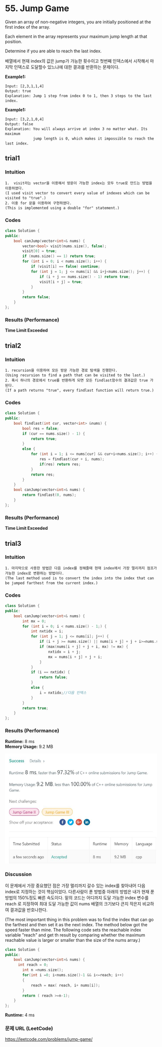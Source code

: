 # 55. Jump Game
Given an array of non-negative integers, you are initially positioned at the first index of the array.  

Each element in the array represents your maximum jump length at that position.  

Determine if you are able to reach the last index.  

배열에서 현재 index의 값은 jump가 가능한 횟수이고 첫번째 인덱스에서 시작해서 마지막 인덱스로 도달할수 있느냐에 대한 결과를 반환하는 문제이다.     

**Example1:**   
```
Input: [2,3,1,1,4]
Output: true
Explanation: Jump 1 step from index 0 to 1, then 3 steps to the last index.  
```

**Example1:**   
```
Input: [3,2,1,0,4]
Output: false
Explanation: You will always arrive at index 3 no matter what. Its maximum
             jump length is 0, which makes it impossible to reach the last index.
```

## trial1
### Intuition
```
1.  visit라는 vector을 이용해서 방문이 가능한 index는 모두 true로 만드는 방법을 이용하였다.  
(I used visit vector to convert every value of indexes which can be visited to "true".)  
2. 이중 for 문을 이용하여 구현하였다.  
(This is implemented using a double "for" statement.)  
```
### Codes  
```cpp
class Solution {
public:
	bool canJump(vector<int>& nums) {
		vector<bool> visit(nums.size(), false);
		visit[0] = true;
		if (nums.size() == 1) return true;
		for (int i = 0; i < nums.size(); i++) {
			if (visit[i] == false) continue;
			for (int j = 1; j <= nums[i] && i+j<nums.size(); j++) {
				if (i + j == nums.size() - 1) return true;
				visit[i + j] = true;
			}
		}
		return false;
	}
};
```

### Results (Performance)  
**Time Limit Exceeded**    

## trial2
### Intuition
```
1. recursion을 이용하여 모든 방문 가능한 경로 탐색을 진행한다.  
(Using recursion to find a path that can be visited to the last.)  
2. 혹시 하나의 경로에서 true를 반환하게 되면 모든 findlast함수의 결과값은 true 가 된다.  
(If a path returns "true", every findlast function will return true.)  
```
### Codes  
```cpp
class Solution {
public:
	bool findlast(int cur, vector<int> &nums) {
		bool res = false;
		if (cur == nums.size() - 1) {
			return true;
		}
		else {
			for (int i = 1; i <= nums[cur] && cur+i<nums.size(); i++) {
				res = findlast(cur + i, nums);
				if(res) return res;
			}
			return res;
		}
	}
	bool canJump(vector<int>& nums) {
		return findlast(0, nums);
	}
};
```

### Results (Performance)  
**Time Limit Exceeded**   

## trial3
### Intuition
```
1. 마지막으로 사용한 방법은 다음 index를 정해줄때 현재 index에서 가장 멀리까지 점프가 가능한 index로 변환하는 방법이다.  
(The last method used is to convert the index into the index that can be jumped farthest from the current index.)  
```
### Codes  
```cpp
class Solution {
public:
	bool canJump(vector<int>& nums) {
		int mx = 0;
		for (int i = 0; i < nums.size() - 1;) {
			int nxtidx = i;
			for (int j = 1; j <= nums[i]; j++) {
				if (i + j >= nums.size() || nums[i + j] + j + i>=nums.size()-1) return true;
				if (max(nums[i + j] + j + i, mx) != mx) {
					nxtidx = i + j;
					mx = nums[i + j] + j + i;
				}
			}
			if (i == nxtidx) {
				return false;
			}
			else {
				i = nxtidx;//다음 인덱스
			}
		}
		return true;
	}
};
```

### Results (Performance)  
**Runtime:** 8 ms   
**Memory Usage:** 9.2 MB  
<p align="center"> 
<img src="./perf.jpg">
</p>

### Discussion
이 문제에서 가장 중요했던 점은 가장 멀리까지 갈수 있는 index를 찾아내어 다음 index로 지정하는 것이 핵심이었다. 다른사람이 푼 방법중 아래의 방법은 내가 현재 푼 방법의 150%정도 빠른 속도이다. 밑의 코드는 어디까지 도달 가능한 index 변수를 reach 로 지정하여 최대 도달 가능한 값이 nums 배열의 크기보다 큰지 작은지 비교하여 결과값을 반호나한다.     

(The most important thing in this problem was to find the index that can go the farthest and then set it as the next index. The method below got the speed faster than mine. The following code sets the reachable index variable "reach" and get th result by comparing whether the maximum reachable value is larger or smaller than the size of the nums array.)  

```cpp
class Solution {
public:
    bool canJump(vector<int>& nums) {
      int reach = 0;
        int n =nums.size();
        for(int i =0; i<nums.size()-1 && i<=reach; i++)
        {
            reach = max( reach, i+ nums[i]);
        }
        return ( reach >=n-1);
    }
};
```
**Runtime:** 4 ms    

### 문제 URL (LeetCode)  
https://leetcode.com/problems/jump-game/

